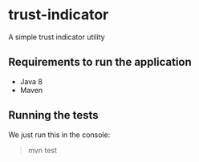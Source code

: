 # trust-indicator

A simple trust indicator utility

## Requirements to run the application

* Java 8
* Maven

## Running the tests

We just run this in the console:

> mvn test


